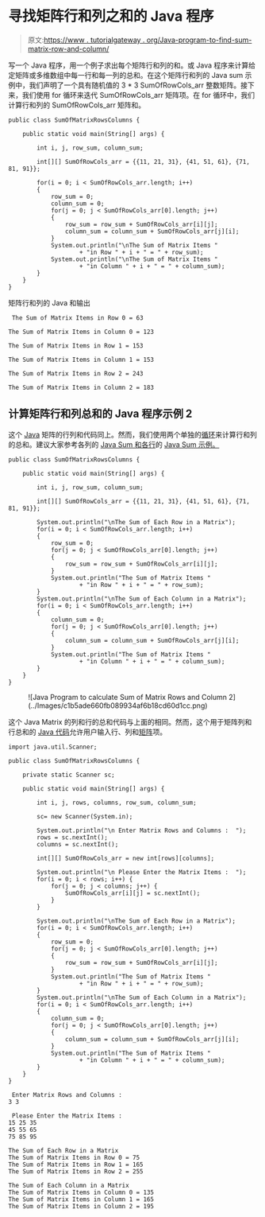 # 寻找矩阵行和列之和的 Java 程序

> 原文:[https://www . tutorialgateway . org/Java-program-to-find-sum-matrix-row-and-column/](https://www.tutorialgateway.org/java-program-to-find-sum-of-matrix-rows-and-column/)

写一个 Java 程序，用一个例子求出每个矩阵行和列的和。或 Java 程序来计算给定矩阵或多维数组中每一行和每一列的总和。在这个矩阵行和列的 Java sum 示例中，我们声明了一个具有随机值的 3 * 3 SumOfRowCols_arr 整数矩阵。接下来，我们使用 for 循环来迭代 SumOfRowCols_arr 矩阵项。在 for 循环中，我们计算行和列的 SumOfRowCols_arr 矩阵和。

```
public class SumOfMatrixRowsColumns {

	public static void main(String[] args) {

		int i, j, row_sum, column_sum;	

		int[][] SumOfRowCols_arr = {{11, 21, 31}, {41, 51, 61}, {71, 81, 91}};

		for(i = 0; i < SumOfRowCols_arr.length; i++)
		{
			row_sum = 0;
			column_sum = 0;
			for(j = 0; j < SumOfRowCols_arr[0].length; j++)
			{
				row_sum = row_sum + SumOfRowCols_arr[i][j];
				column_sum = column_sum + SumOfRowCols_arr[j][i];
			}
			System.out.println("\nThe Sum of Matrix Items "
					+ "in Row " + i + " = " + row_sum);
			System.out.println("\nThe Sum of Matrix Items "
					+ "in Column " + i + " = " + column_sum);
		}
	}
}
```

矩阵行和列的 Java 和输出

```
 The Sum of Matrix Items in Row 0 = 63

The Sum of Matrix Items in Column 0 = 123

The Sum of Matrix Items in Row 1 = 153

The Sum of Matrix Items in Column 1 = 153

The Sum of Matrix Items in Row 2 = 243

The Sum of Matrix Items in Column 2 = 183
```

## 计算矩阵行和列总和的 Java 程序示例 2

这个 [Java](https://www.tutorialgateway.org/java-tutorial/) 矩阵的行列和代码同上。然而，我们使用两个单独的[循环](https://www.tutorialgateway.org/java-for-loop/)来计算行和列的总和。建议大家参考各列的 [Java Sum 和各行](https://www.tutorialgateway.org/java-program-to-find-sum-of-each-matrix-row/)的 [Java Sum 示例。](https://www.tutorialgateway.org/java-program-to-find-sum-of-each-matrix-row/)

```
public class SumOfMatrixRowsColumns {

	public static void main(String[] args) {

		int i, j, row_sum, column_sum;	

		int[][] SumOfRowCols_arr = {{11, 21, 31}, {41, 51, 61}, {71, 81, 91}};

		System.out.println("\nThe Sum of Each Row in a Matrix");	
		for(i = 0; i < SumOfRowCols_arr.length; i++)
		{
			row_sum = 0;
			for(j = 0; j < SumOfRowCols_arr[0].length; j++)
			{
				row_sum = row_sum + SumOfRowCols_arr[i][j];
			}
			System.out.println("The Sum of Matrix Items "
					+ "in Row " + i + " = " + row_sum);
		}
		System.out.println("\nThe Sum of Each Column in a Matrix");
		for(i = 0; i < SumOfRowCols_arr.length; i++)
		{
			column_sum = 0;
			for(j = 0; j < SumOfRowCols_arr[0].length; j++)
			{
				column_sum = column_sum + SumOfRowCols_arr[j][i];
			}
			System.out.println("The Sum of Matrix Items "
					+ "in Column " + i + " = " + column_sum);
		}
	}
}
```

<figure class="wp-block-image size-large">![Java Program to calculate Sum of Matrix Rows and Column 2](../Images/c1b5ade660fb089934af6b18cd60d1cc.png)</figure>

这个 Java Matrix 的列和行的总和代码与上面的相同。然而，这个用于矩阵列和行总和的 [Java 代码](https://www.tutorialgateway.org/learn-java-programs/)允许用户输入行、列和[矩阵](https://www.tutorialgateway.org/two-dimensional-array-in-java/)项。

```
import java.util.Scanner;

public class SumOfMatrixRowsColumns {

	private static Scanner sc;

	public static void main(String[] args) {

		int i, j, rows, columns, row_sum, column_sum;	

		sc= new Scanner(System.in);

		System.out.println("\n Enter Matrix Rows and Columns :  ");
		rows = sc.nextInt();
		columns = sc.nextInt();

		int[][] SumOfRowCols_arr = new int[rows][columns];

		System.out.println("\n Please Enter the Matrix Items :  ");
		for(i = 0; i < rows; i++) {
			for(j = 0; j < columns; j++) {
				SumOfRowCols_arr[i][j] = sc.nextInt();
			}		
		}

		System.out.println("\nThe Sum of Each Row in a Matrix");	
		for(i = 0; i < SumOfRowCols_arr.length; i++)
		{
			row_sum = 0;
			for(j = 0; j < SumOfRowCols_arr[0].length; j++)
			{
				row_sum = row_sum + SumOfRowCols_arr[i][j];
			}
			System.out.println("The Sum of Matrix Items "
					+ "in Row " + i + " = " + row_sum);
		}
		System.out.println("\nThe Sum of Each Column in a Matrix");
		for(i = 0; i < SumOfRowCols_arr.length; i++)
		{
			column_sum = 0;
			for(j = 0; j < SumOfRowCols_arr[0].length; j++)
			{
				column_sum = column_sum + SumOfRowCols_arr[j][i];
			}
			System.out.println("The Sum of Matrix Items "
					+ "in Column " + i + " = " + column_sum);
		}
	}
}
```

```
 Enter Matrix Rows and Columns :  
3 3

 Please Enter the Matrix Items :  
15 25 35
45 55 65
75 85 95

The Sum of Each Row in a Matrix
The Sum of Matrix Items in Row 0 = 75
The Sum of Matrix Items in Row 1 = 165
The Sum of Matrix Items in Row 2 = 255

The Sum of Each Column in a Matrix
The Sum of Matrix Items in Column 0 = 135
The Sum of Matrix Items in Column 1 = 165
The Sum of Matrix Items in Column 2 = 195
```